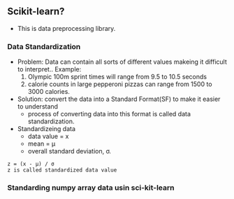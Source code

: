 ## Scikit-learn?
  - This is data preprocessing library.
  
### Data Standardization
  - Problem: Data can contain all sorts of different values makeing it difficult to interpret.. Example:
    1. Olympic 100m sprint times will range from 9.5 to 10.5 seconds
    2. calorie counts in large pepperoni pizzas can range from 1500 to 3000 calories.
  - Solution: convert the data into a Standard Format(SF) to make it easier to understand
    - process of converting data into this format is called data standardization.
  - Standardizeing data
    - data value = x
    - mean = μ
    - overall standard deviation, σ.
```
z = (x - μ) / σ
z is called standardized data value    
```
    
### Standarding numpy array data usin sci-kit-learn
  
